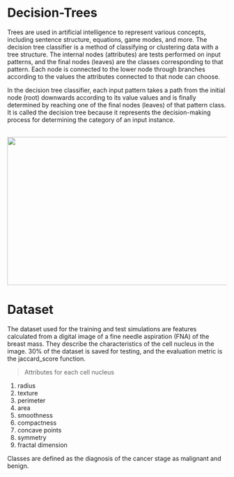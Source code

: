 # Decision-Trees

Trees are used in artificial intelligence to represent various concepts, including sentence structure, equations, game modes, and more. The decision tree classifier is a method of classifying or clustering data with a tree structure. The internal nodes (attributes) are tests performed on input patterns, and the final nodes (leaves) are the classes corresponding to that pattern. Each node is connected to the lower node through branches according to the values ​the attributes connected to that node can choose.

In the decision tree classifier, each input pattern takes a path from the initial node (root) downwards according to its value values and is finally determined by reaching one of the final nodes (leaves) of that pattern class. It is called the decision tree because it represents the decision-making process for determining the category of an input instance.
<br/><br/>

<p align="center">
  <img width="520" height="340" src="https://user-images.githubusercontent.com/66460485/128902873-bb27b651-2a87-472f-a4ba-2a1c1be46e5c.PNG">
</p>

# Dataset

The dataset used for the training and test simulations are features calculated from a digital image of a fine needle aspiration (FNA) of the breast mass. They describe the characteristics of the cell nucleus in the image. 30% of the dataset is saved for testing, and the evaluation metric is the jaccard_score function.

> Attributes for each cell nucleus

<ol>
<li>radius</li>
<li>texture </li>
<li>perimeter</li>
<li>area</li>
<li>smoothness</li>
<li>compactness </li>
<li>concave points </li>
<li>symmetry</li>
<li>fractal dimension</li>
</ol>

Classes are defined as the diagnosis of the cancer stage as malignant and benign.

